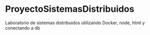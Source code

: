 # ProyectoSistemasDistribuidos
Laboratorio de sistemas distribuidos utilizando Docker, node, html y conectando a db
